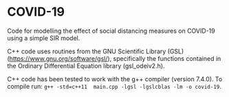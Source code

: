 # COVID-19
Code for modelling the effect of social distancing measures on COVID-19 using a simple SIR model.

C++ code uses routines from the GNU Scientific Library (GSL) (https://www.gnu.org/software/gsl/), specifically the functions contained in the Ordinary Differential Equation library (gsl_odeiv2.h).

C++ code has been tested to work with the g++ compiler (version 7.4.0).
To compile run: `g++ -std=c++11  main.cpp -lgsl -lgslcblas -lm -o covid-19`.
